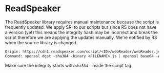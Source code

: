 # ReadSpeaker

The ReadSpeaker library requires manual maintenance because the script is frequently updated.
We apply SRI to our scripts but since RS does not have a version (yet) this means the integrity hash may be incorrect and break the script therefore we are applying the updates manually. We're notified by RS when the source library is changed.

```txt
Origin: https://cdn1.readspeaker.com/script/<ID>/webReader/webReader.js?pids=wr
Command: openssl dgst -sha384 -binary <FILENAME>.js | openssl base64 -A
```

Make sure the integrity starts with `sha384-` inside the script tag.
